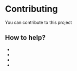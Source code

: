 # Contributing
You can contribute to this project

## How to help?
* [Report bugs, suggest improvements and new ideas.]: https://github.com/EminAliev/gui-speedtest-fastcom/issues/new
* [Estimate issues]: https://github.com/EminAliev/gui-speedtest-fastcom/issues
* [Review pull requests]: https://github.com/EminAliev/gui-speedtest-fastcom/pulls
* [Fix typos, style, comments, docs...]: https://github.com/EminAliev/gui-speedtest-fastcom/compare

